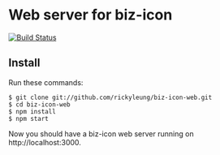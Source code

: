 Web server for biz-icon
===============

[![Build Status][travis-image]][travis-url]

Install
-----
Run these commands:

    $ git clone git://github.com/rickyleung/biz-icon-web.git
    $ cd biz-icon-web
    $ npm install
    $ npm start

Now you should have a biz-icon web server running on http://localhost:3000.

[travis-image]: https://travis-ci.org/rickyleung/biz-icon-web.svg
[travis-url]: https://travis-ci.org/rickyleung/biz-icon-web